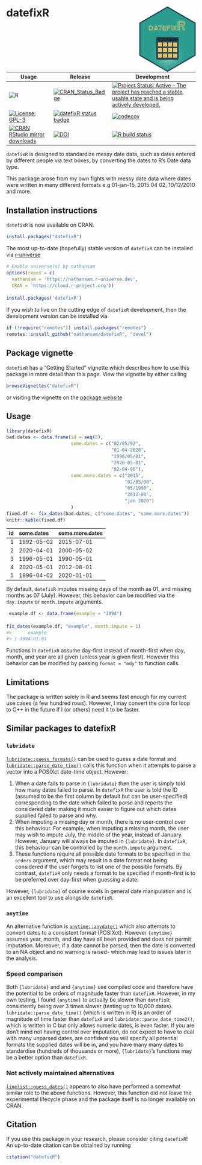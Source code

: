 
<!-- README.md is generated from README.Rmd. Please edit that file -->

# datefixR <img src="man/figures/logo.png" align="right" width="150" />

<!-- badges: start -->

| Usage                                                                                                                                 | Release                                                                                                            | Development                                                                                                                                                                                            |
|---------------------------------------------------------------------------------------------------------------------------------------|--------------------------------------------------------------------------------------------------------------------|--------------------------------------------------------------------------------------------------------------------------------------------------------------------------------------------------------|
| ![R](https://img.shields.io/badge/r-%23276DC3.svg?style=for-the-badge&logo=r&logoColor=white)                                         | [![CRAN_Status_Badge](https://www.r-pkg.org/badges/version/datefixR)](https://cran.r-project.org/package=datefixR) | [![Project Status: Active – The project has reached a stable, usable state and is being actively developed.](https://www.repostatus.org/badges/latest/active.svg)](https://www.repostatus.org/#active) |
| [![License: GPL-3](https://img.shields.io/badge/License-GPL3-green.svg)](https://opensource.org/licenses/GPL-3.0)                     | [![datefixR status badge](https://nathansam.r-universe.dev/badges/datefixR)](https://nathansam.r-universe.dev)     | [![codecov](https://codecov.io/gh/nathansam/datefixR/branch/main/graph/badge.svg?token=lb83myWBXt)](https://app.codecov.io/gh/nathansam/datefixR)                                                      |
| [![CRAN RStudio mirror downloads](https://cranlogs.r-pkg.org/badges/grand-total/datefixR?color=blue)](https://r-pkg.org/pkg/datefixR) | [![DOI](https://zenodo.org/badge/DOI/10.5281/zenodo.5655311.svg)](https://doi.org/10.5281/zenodo.5655311)          | [![R build status](https://github.com/nathansam/datefixR/workflows/CI/badge.svg)](https://github.com/nathansam/datefixR/actions)                                                                       |

<!-- badges: end -->

`datefixR` is designed to standardize messy date data, such as dates
entered by different people via text boxes, by converting the dates to
R’s Date data type.

This package arose from my own fights with messy date data where dates
were written in many different formats e.g 01-jan-15, 2015 04 02,
10/12/2010 and more.

## Installation instructions

`datefixR` is now available on CRAN.

``` r
install.packages("datefixR")
```

The most up-to-date (hopefully) stable version of `datefixR` can be
installed via [r-universe](https://r-universe.dev/search/)

``` r
# Enable universe(s) by nathansam
options(repos = c(
  nathansam = 'https://nathansam.r-universe.dev',
  CRAN = 'https://cloud.r-project.org'))

install.packages('datefixR')
```

If you wish to live on the cutting edge of `datefixR` development, then
the development version can be installed via

``` r
if (!require("remotes")) install.packages("remotes")
remotes::install_github("nathansam/datefixR", "devel")
```

## Package vignette

`datefixR` has a “Getting Started” vignette which describes how to use
this package in more detail than this page. View the vignette by either
calling

``` r
browseVignettes("datefixR")
```

or visiting the vignette on the [package
website](https://www.constantine-cooke.com/datefixR/articles/datefixR.html)

## Usage

``` r
library(datefixR)
bad.dates <- data.frame(id = seq(5),
                        some.dates = c("02/05/92",
                                       "01-04-2020",
                                       "1996/05/01",
                                       "2020-05-01",
                                       "02-04-96"),
                        some.more.dates = c("2015",
                                            "02/05/00",
                                            "05/1990",
                                            "2012-08",
                                            "jan 2020")
                        )
fixed.df <- fix_dates(bad.dates, c("some.dates", "some.more.dates"))
knitr::kable(fixed.df)
```

|  id | some.dates | some.more.dates |
|----:|:-----------|:----------------|
|   1 | 1992-05-02 | 2015-07-01      |
|   2 | 2020-04-01 | 2000-05-02      |
|   3 | 1996-05-01 | 1990-05-01      |
|   4 | 2020-05-01 | 2012-08-01      |
|   5 | 1996-04-02 | 2020-01-01      |

By default, `datefixR` imputes missing days of the month as 01, and
missing months as 07 (July). However, this behavior can be modified via
the `day.impute` or `month.impute` arguments.

``` r
 example.df <- data.frame(example = "1994")

fix_dates(example.df, "example", month.impute = 1)
#>      example
#> 1 1994-01-01
```

Functions in `datefixR` assume day-first instead of month-first when
day, month, and year are all given (unless year is given first). However
this behavior can be modified by passing `format = "mdy"` to function
calls.

## Limitations

The package is written solely in R and seems fast enough for my current
use cases (a few hundred rows). However, I may convert the core for loop
to C++ in the future if I (or others) need it to be faster.

## Similar packages to datefixR

### `lubridate`

[`lubridate::guess_formats()`](https://lubridate.tidyverse.org/reference/guess_formats.html)
can be used to guess a date format and
[`lubridate::parse_date_time()`](https://lubridate.tidyverse.org/reference/parse_date_time.html)
calls this function when it attempts to parse a vector into a POSIXct
date-time object. However:

1.  When a date fails to parse in `{lubridate}` then the user is simply
    told how many dates failed to parse. In `datefixR` the user is told
    the ID (assumed to be the first column by default but can be
    user-specified) corresponding to the date which failed to parse and
    reports the considered date: making it much easier to figure out
    which dates supplied failed to parse and why.
2.  When imputing a missing day or month, there is no user-control over
    this behaviour. For example, when imputing a missing month, the user
    may wish to impute July, the middle of the year, instead of January.
    However, January will always be imputed in `{lubridate}`. In
    `datefixR`, this behaviour can be controlled by the `month.impute`
    argument.
3.  These functions require all possible date formats to be specified in
    the `orders` argument, which may result in a date format not being
    considered if the user forgets to list one of the possible formats.
    By contrast, `datefixR` only needs a format to be specified if
    month-first is to be preferred over day-first when guessing a date.

However, `{lubridate}` of course excels in general date manipulation and
is an excellent tool to use alongside `datefixR`.

### `anytime`

An alternative function is
[`anytime::anydate()`](https://dirk.eddelbuettel.com/code/anytime.html)
which also attempts to convert dates to a consistent format (POSIXct).
However `{anytime}` assumes year, month, and day have all been provided
and does not permit imputation. Moreover, if a date cannot be parsed,
then the date is converted to an NA object and no warning is raised-
which may lead to issues later in the analysis.

### Speed comparison

Both `{lubridate}` and and `{anytime}` use compiled code and therefore
have the potential to be orders of magnitude faster than `datefixR`.
However, in my own testing, I found `{anytime}` to actually be slower
than `datefixR`: consistently being over 3 times slower (testing up to
10,000 dates). `lubridate::parse_date_time()` (which is written in R) is
an order of magnitude of time faster than `datefixR` and
`lubridate::parse_date_time2()`, which is written in C but only allows
numeric dates, is even faster. If you are don’t mind not having control
over imputation, do not expect to have to deal with many unparsed dates,
are confident you will specify all potential formats the supplied dates
will be in, and you have many many dates to standardise (hundreds of
thousands or more), `{lubridate}`’s functions may be a better option
than `datefixR`.

### Not actively maintained alternatives

[`linelist::guess_dates()`](https://www.repidemicsconsortium.org/linelist/reference/guess_dates.html)
appears to also have performed a somewhat similar role to the above
functions. However, this function did not leave the experimental
lifecycle phase and the package itself is no longer available on CRAN.

## Citation

If you use this package in your research, please consider citing
`datefixR`! An up-to-date citation can be obtained by running

``` r
citation("datefixR")
```
